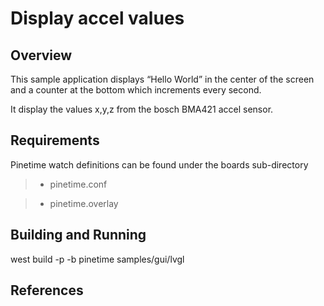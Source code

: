 # Display accel values

## Overview

This sample application displays “Hello World” in the center of the screen
and a counter at the bottom which increments every second.

It display the values x,y,z from the bosch BMA421 accel sensor.

## Requirements

Pinetime watch
definitions can be found under the boards sub-directory

> 
> * pinetime.conf


> * pinetime.overlay

## Building and Running

west build -p -b pinetime samples/gui/lvgl

## References
